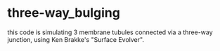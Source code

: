 # three-way_bulging
this code is simulating 3 membrane tubules connected via a three-way junction, using Ken Brakke's "Surface Evolver".


